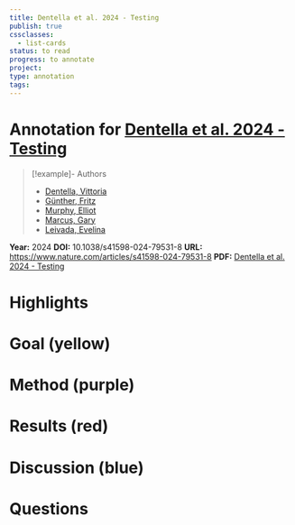 ```yaml
---
title: Dentella et al. 2024 - Testing
publish: true
cssclasses:
  - list-cards
status: to read
progress: to annotate
project:
type: annotation
tags:
---
```

# Annotation for [Dentella et al. 2024 - Testing](Papers/References/Dentella%20et%20al.%202024%20-%20Testing)

> [!example]- Authors
> - [Dentella, Vittoria](Dentella%2C%20Vittoria)
> - [Günther, Fritz](G%C3%BCnther%2C%20Fritz)
> - [Murphy, Elliot](Murphy%2C%20Elliot)
> - [Marcus, Gary](Marcus%2C%20Gary)
> - [Leivada, Evelina](Leivada%2C%20Evelina)

**Year:** 2024
**DOI:** 10.1038/s41598-024-79531-8
**URL:** https://www.nature.com/articles/s41598-024-79531-8
**PDF:** [Dentella et al. 2024 - Testing](Papers/PDFs/Dentella%20et%20al.%202024%20-%20Testing%20AI%20on%20language%20comprehension%20tasks%20reveals%20insensitivity%20to%20underlying%20meaning.pdf)

# Highlights


# Goal (yellow)


# Method (purple)


# Results (red)


# Discussion (blue)


# Questions

